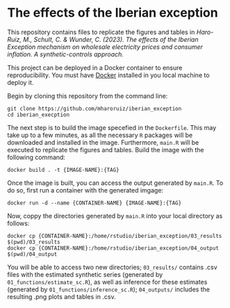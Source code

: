 # The effects of the Iberian exception

This repository contains files to replicate the figures and tables in *Haro-Ruiz, M., Schult, C. & Wunder, C. (2023). The effects of the Iberian Exception mechanism on wholesale electricity prices and consumer inflation. A synthetic-controls approach.*

This project can be deployed in a Docker container to ensure reproducibility. You must have [Docker](https://www.docker.com/) installed in you local machine to deploy it.

Begin by cloning this repository from the command line: 

```shell
git clone https://github.com/mharoruiz/iberian_exception
cd iberian_execption
```

The next step is to build the image specefied in the `Dockerfile`. This may take up to a few minutes, as all the necessary `R` packages will be downloaded and installed in the image. Furthermore, `main.R` will be executed to replicate the figures and tables. Build the image with the following command:

```shell
docker build . -t {IMAGE-NAME}:{TAG}
```

Once the image is built, you can access the output generated by `main.R`. To do so, first run a container with the generated imgage: 

```shell 
docker run -d --name {CONTAINER-NAME} {IMAGE-NAME}:{TAG}
```

Now, coppy the directories generated by `main.R` into your local directory as follows:

```shell 
docker cp {CONTAINER-NAME}:/home/rstudio/iberian_exception/03_results $(pwd)/03_results
docker cp {CONTAINER-NAME}:/home/rstudio/iberian_exception/04_output $(pwd)/04_output
```

You will be able to access two new directories; `03_results/` contains .csv files with the estimated synthetic series (generated by `01_functions/estimate_sc.R`), as well as inference for these estimates (generated by `01_functions/inference_sc.R`); `04_outputs/` includes the resulting .png plots and tables in .csv. 